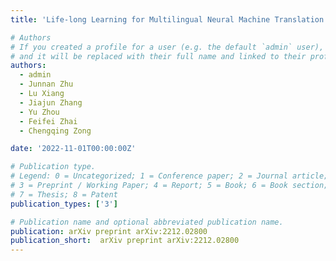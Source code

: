 ```yaml
---
title: 'Life-long Learning for Multilingual Neural Machine Translation with Knowledge Distillation'

# Authors
# If you created a profile for a user (e.g. the default `admin` user), write the username (folder name) here
# and it will be replaced with their full name and linked to their profile.
authors:
  - admin
  - Junnan Zhu
  - Lu Xiang
  - Jiajun Zhang
  - Yu Zhou 
  - Feifei Zhai
  - Chengqing Zong

date: '2022-11-01T00:00:00Z'

# Publication type.
# Legend: 0 = Uncategorized; 1 = Conference paper; 2 = Journal article;
# 3 = Preprint / Working Paper; 4 = Report; 5 = Book; 6 = Book section;
# 7 = Thesis; 8 = Patent
publication_types: ['3']

# Publication name and optional abbreviated publication name.
publication: arXiv preprint arXiv:2212.02800
publication_short:  arXiv preprint arXiv:2212.02800
---
```





